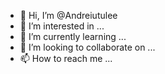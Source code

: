 - 👋 Hi, I’m @Andreiutulee
- 👀 I’m interested in ...
- 🌱 I’m currently learning ...
- 💞️ I’m looking to collaborate on ...
- 📫 How to reach me ...

<!---
Andreiutulee/Andreiutulee is a ✨ special ✨ repository because its `README.md` (this file) appears on your GitHub profile.
You can click the Preview link to take a look at your changes.
--->
